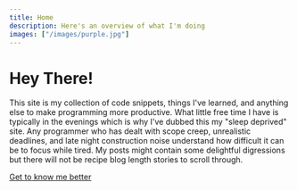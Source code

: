 ```yaml
---
title: Home
description: Here's an overview of what I'm doing
images: ["/images/purple.jpg"]
---
```


# Hey There!
This site is my collection of code snippets, things I've learned, and anything else to make programming more productive. What little free time I have is typically in the evenings which is why I've dubbed this my "sleep deprived" site. Any programmer who has dealt with scope creep, unrealistic deadlines, and late night construction noise understand how difficult it can be to focus while tired. My posts might contain some delightful digressions but there will not be recipe blog length stories to scroll through.

[Get to know me better](/about "Get to know me better")